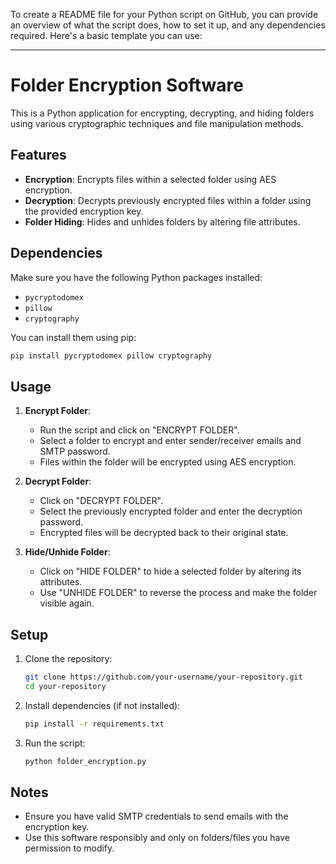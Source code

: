 To create a README file for your Python script on GitHub, you can provide an overview of what the script does, how to set it up, and any dependencies required. Here's a basic template you can use:

---

# Folder Encryption Software

This is a Python application for encrypting, decrypting, and hiding folders using various cryptographic techniques and file manipulation methods.

## Features

- **Encryption**: Encrypts files within a selected folder using AES encryption.
- **Decryption**: Decrypts previously encrypted files within a folder using the provided encryption key.
- **Folder Hiding**: Hides and unhides folders by altering file attributes.

## Dependencies

Make sure you have the following Python packages installed:

- `pycryptodomex`
- `pillow`
- `cryptography`

You can install them using pip:

```bash
pip install pycryptodomex pillow cryptography
```

## Usage

1. **Encrypt Folder**:
   - Run the script and click on "ENCRYPT FOLDER".
   - Select a folder to encrypt and enter sender/receiver emails and SMTP password.
   - Files within the folder will be encrypted using AES encryption.

2. **Decrypt Folder**:
   - Click on "DECRYPT FOLDER".
   - Select the previously encrypted folder and enter the decryption password.
   - Encrypted files will be decrypted back to their original state.

3. **Hide/Unhide Folder**:
   - Click on "HIDE FOLDER" to hide a selected folder by altering its attributes.
   - Use "UNHIDE FOLDER" to reverse the process and make the folder visible again.

## Setup

1. Clone the repository:

   ```bash
   git clone https://github.com/your-username/your-repository.git
   cd your-repository
   ```

2. Install dependencies (if not installed):

   ```bash
   pip install -r requirements.txt
   ```

3. Run the script:

   ```bash
   python folder_encryption.py
   ```

## Notes

- Ensure you have valid SMTP credentials to send emails with the encryption key.
- Use this software responsibly and only on folders/files you have permission to modify.

